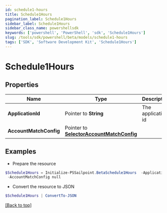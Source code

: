 ```yaml
---
id: schedule1-hours
title: Schedule1Hours
pagination_label: Schedule1Hours
sidebar_label: Schedule1Hours
sidebar_class_name: powershellsdk
keywords: ['powershell', 'PowerShell', 'sdk', 'Schedule1Hours'] 
slug: /tools/sdk/powershell/beta/models/schedule1-hours
tags: ['SDK', 'Software Development Kit', 'Schedule1Hours']
---
```



# Schedule1Hours

## Properties

Name | Type | Description | Notes
------------ | ------------- | ------------- | -------------
**ApplicationId** |  Pointer to **String** | The application id | [optional] 
**AccountMatchConfig** |  Pointer to [**SelectorAccountMatchConfig**](selector-account-match-config) |  | [optional] 

## Examples

- Prepare the resource
```powershell
$Schedule1Hours = Initialize-PSSailpoint.BetaSchedule1Hours  -ApplicationId 2c91808874ff91550175097daaec161c&quot; `
 -AccountMatchConfig null
```

- Convert the resource to JSON
```powershell
$Schedule1Hours | ConvertTo-JSON
```


[[Back to top]](#) 

